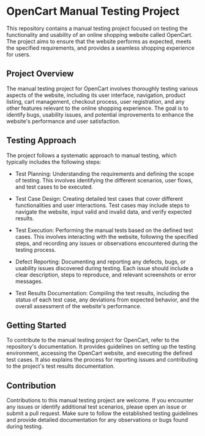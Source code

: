 # OpenCart Manual Testing Project
This repository contains a manual testing project focused on testing the functionality and usability of an online shopping website called OpenCart. The project aims to ensure that the website performs as expected, meets the specified requirements, and provides a seamless shopping experience for users.

## Project Overview
The manual testing project for OpenCart involves thoroughly testing various aspects of the website, including its user interface, navigation, product listing, cart management, checkout process, user registration, and any other features relevant to the online shopping experience. The goal is to identify bugs, usability issues, and potential improvements to enhance the website's performance and user satisfaction.

## Testing Approach
The project follows a systematic approach to manual testing, which typically includes the following steps:

+ Test Planning: Understanding the requirements and defining the scope of testing. This involves identifying the different scenarios, user flows, and test cases to be executed.

+ Test Case Design: Creating detailed test cases that cover different functionalities and user interactions. Test cases may include steps to navigate the website, input valid and invalid data, and verify expected results.

+ Test Execution: Performing the manual tests based on the defined test cases. This involves interacting with the website, following the specified steps, and recording any issues or observations encountered during the testing process.

+ Defect Reporting: Documenting and reporting any defects, bugs, or usability issues discovered during testing. Each issue should include a clear description, steps to reproduce, and relevant screenshots or error messages.

+ Test Results Documentation: Compiling the test results, including the status of each test case, any deviations from expected behavior, and the overall assessment of the website's performance.

## Getting Started
To contribute to the manual testing project for OpenCart, refer to the repository's documentation. It provides guidelines on setting up the testing environment, accessing the OpenCart website, and executing the defined test cases. It also explains the process for reporting issues and contributing to the project's test results documentation.

## Contribution
Contributions to this manual testing project are welcome. If you encounter any issues or identify additional test scenarios, please open an issue or submit a pull request. Make sure to follow the established testing guidelines and provide detailed documentation for any observations or bugs found during testing.
